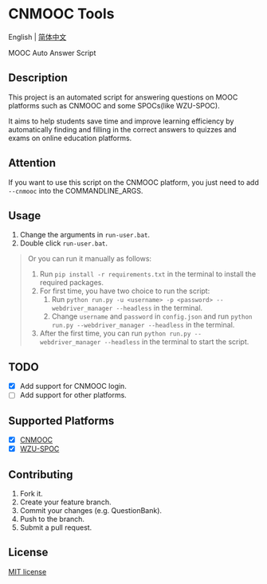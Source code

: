 # CNMOOC Tools

English | [简体中文](README.MD)

MOOC Auto Answer Script

## Description

This project is an automated script for answering questions on MOOC platforms such as CNMOOC and some SPOCs(like WZU-SPOC).

It aims to help students save time and improve learning efficiency by automatically finding and filling in the correct answers to quizzes and exams on online education platforms.

## Attention

If you want to use this script on the CNMOOC platform, you just need to add `--cnmooc` into the COMMANDLINE_ARGS.

## Usage

1. Change the arguments in `run-user.bat`.
2. Double click `run-user.bat`.

> Or you can run it manually as follows:
>
> 1. Run `pip install -r requirements.txt` in the terminal to install the required packages.
> 2. For first time, you have two choice to run the script:
>    1. Run `python run.py -u <username> -p <password> --webdriver_manager --headless` in the terminal.
>    2. Change `username` and `password` in `config.json` and run `python run.py --webdriver_manager --headless` in the terminal.
> 3. After the first time, you can run `python run.py --webdriver_manager --headless` in the terminal to start the script.

## TODO

- [x] Add support for CNMOOC login.
- [ ] Add support for other platforms.

## Supported Platforms

- [x] [CNMOOC](https://180.76.151.202:7010/)
- [x] [WZU-SPOC](http://spoc.wzu.edu.cn/)

## Contributing

1. Fork it.
2. Create your feature branch.
3. Commit your changes (e.g. QuestionBank).
4. Push to the branch.
5. Submit a pull request.

## License

[MIT license](LICENSE)

